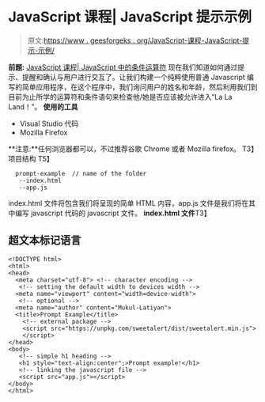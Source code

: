 # JavaScript 课程| JavaScript 提示示例

> 原文:[https://www . geesforgeks . org/JavaScript-课程-JavaScript-提示-示例/](https://www.geeksforgeeks.org/javascript-course-javascript-prompt-example/)

**前题:** [JavaScript 课程| JavaScript 中的条件运算符](https://www.geeksforgeeks.org/javascript-course-conditional-operator-in-javascript/)
现在我们知道如何通过提示、提醒和确认与用户进行交互了。让我们构建一个纯粹使用普通 Javascript 编写的简单应用程序，在这个程序中，我们询问用户的姓名和年龄，然后利用我们到目前为止所学的运算符和条件语句来检查他/她是否应该被允许进入“La La Land！”。
**使用的工具**

*   Visual Studio 代码
*   Mozilla Firefox

**注意:**任何浏览器都可以，不过推荐谷歌 Chrome 或者 Mozilla firefox。
T3】项目结构 T5】

```
  prompt-example  // name of the folder
   --index.html
   --app.js
```

index.html 文件将包含我们将呈现的简单 HTML 内容，app.js 文件是我们将在其中编写 javascript 代码的 javascript 文件。
**index.html 文件**T3】

## 超文本标记语言

```
<!DOCTYPE html>
<html>
<head>
  <meta charset="utf-8"> <!-- character encoding -->
   <!-- setting the default width to devices width -->
  <meta name="viewport" content="width=device-width">
   <!-- optional --> 
  <meta name="author" content="Mukul-Latiyan">
  <title>Prompt Example</title>
    <!-- external package -->
    <script src="https://unpkg.com/sweetalert/dist/sweetalert.min.js">
    </script>
</head>
<body>
   <!-- simple h1 heading -->
   <h1 style="text-align:center";>Prompt example!</h1>
   <!-- linking the javascript file -->
   <script src="app.js"></script>
</body>
</html>
```